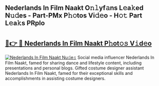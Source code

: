 ## Nederlands In Film Naakt O𝚗𝚕yf𝚊ns L𝚎a𝚔ed N𝚞𝚍es - Part-PMx P𝚑𝚘tos Vi𝚍𝚎o - H𝚘𝚝 Part L𝚎a𝚔s PRplo

# <h2><a href="http://kf13kcl.oniu.top/?m=Nederlands+In+Film+Naakt">🔗👉 🔴 Nederlands In Film Naakt P𝚑ot𝚘𝚜 V𝚒d𝚎o</a></h2>

[![Nederlands In Film Naakt Nu𝚍e𝚜](https://i.imgur.com/0qMVB7G.gif)](http://kf13kcl.oniu.top/?m=Nederlands+In+Film+Naakt)
Social media influencer Nederlands In Film Naakt, famed for sharing dance and lifestyle content, including presentations and personal blogs. Gifted costume designer assistant Nederlands In Film Naakt, famed for their exceptional skills and accomplishments in assisting costume designers.  
